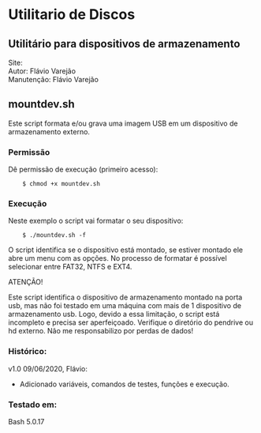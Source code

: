 # Utilitario de Discos  

## Utilitário para dispositivos de armazenamento  

Site:  
Autor:      Flávio Varejão  
Manutenção: Flávio Varejão  

## mountdev.sh  

Este script formata e/ou grava uma imagem USB em um dispositivo de armazenamento externo.  

### Permissão  

Dê permissão de execução (primeiro acesso):  
```
    $ chmod +x mountdev.sh  
```

### Execução  

Neste exemplo o script vai formatar o seu dispositivo:  
```
    $ ./mountdev.sh -f  
``` 

O script identifica se o dispositivo está montado, se estiver montado ele abre um menu com as opções. No processo de formatar é possível selecionar entre FAT32, NTFS e EXT4.  

ATENÇÃO!  

Este script identifica o dispositivo de armazenamento montado na porta usb, mas não foi testado em uma máquina com mais de 1 dispositivo de armazenamento usb. Logo, devido a essa limitação, o script está incompleto e precisa ser aperfeiçoado. Verifique o diretório do pendrive ou hd externo. Não me responsabilizo por perdas de dados!  

### Histórico:  

  v1.0 09/06/2020, Flávio:  
  - Adicionado variáveis, comandos de testes, funções e execução.  
  
### Testado em:  

  Bash 5.0.17  
  
